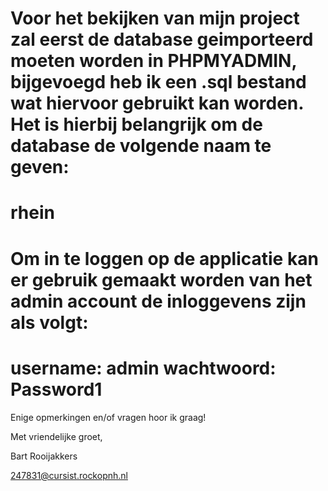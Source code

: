 Voor het bekijken van mijn project zal eerst de database geimporteerd moeten worden in PHPMYADMIN, bijgevoegd heb ik een .sql bestand wat hiervoor gebruikt kan worden.
Het is hierbij belangrijk om de database de volgende naam te geven:
======================================
rhein
======================================
Om in te loggen op de applicatie kan er gebruik gemaakt worden van het admin account de inloggevens zijn als volgt:
======================================
username:  admin
wachtwoord: Password1
======================================

Enige opmerkingen en/of vragen hoor ik graag!


Met vriendelijke groet,

Bart Rooijakkers

247831@cursist.rockopnh.nl
